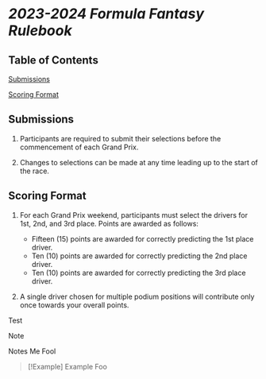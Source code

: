 
#  _2023-2024 Formula Fantasy Rulebook_

  
## Table of Contents

[Submissions](#submissions)

[Scoring Format](#scoring-format)


## Submissions

1) Participants are required to submit their selections before the commencement of each Grand Prix.<br>

2) Changes to selections can be made at any time leading up to the start of the race.

  
## Scoring Format

1) For each Grand Prix weekend, participants must select the drivers for 1st, 2nd, and 3rd place. Points are awarded as follows:
	- Fifteen (15) points are awarded for correctly predicting the 1st place driver.
	- Ten (10) points are awarded for correctly predicting the 2nd place driver.
	- Ten (10) points are awarded for correctly predicting the 3rd place driver.

2) A single driver chosen for multiple podium positions will contribute only once towards your overall points.

Test

> [!Note]
> Notes Me Fool

> [!Example]
> Example Foo